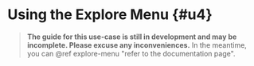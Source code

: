 # Using the Explore Menu {#u4}
> **The guide for this use-case is still in development and may be incomplete. Please excuse any inconveniences.**
> In the meantime, you can @ref explore-menu "refer to the documentation page".
